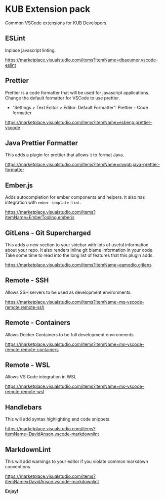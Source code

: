 # KUB Extension pack

Common VSCode extensions for KUB Developers.

## ESLint

Inplace javascript linting.

<https://marketplace.visualstudio.com/items?itemName=dbaeumer.vscode-eslint>

## Prettier

Prettier is a code formatter that will be used for javascript applications. Change the default formatter for VSCode to use prettier.

- “Settings > Text Editor > Editor: Default Formatter”: Prettier - Code formatter

<https://marketplace.visualstudio.com/items?itemName=esbenp.prettier-vscode>

## Java Prettier Formatter

This adds a plugin for prettier that allows it to format Java.

<https://marketplace.visualstudio.com/items?itemName=mwpb.java-prettier-formatter>

## Ember.js

Adds autocompletion for ember components and helpers.
It also has integration with `ember-template-lint`.

<https://marketplace.visualstudio.com/items?itemName=EmberTooling.emberjs>

## GitLens - Git Supercharged

This adds a new section to your sidebar with lots of useful information about your repo.
It also renders inline git blame information in your code.
Take some time to read into the long list of features that this plugin adds.

<https://marketplace.visualstudio.com/items?itemName=eamodio.gitlens>

## Remote - SSH

Allows SSH servers to be used as development environments.

<https://marketplace.visualstudio.com/items?itemName=ms-vscode-remote.remote-ssh>

## Remote - Containers

Allows Docker Containers to be full development environments.

<https://marketplace.visualstudio.com/items?itemName=ms-vscode-remote.remote-containers>

## Remote - WSL

Allows VS Code integration in WSL

<https://marketplace.visualstudio.com/items?itemName=ms-vscode-remote.remote-wsl>

## Handlebars

This will add syntax highlighting and code snippets.

<https://marketplace.visualstudio.com/items?itemName=DavidAnson.vscode-markdownlint>

## MarkdownLint

This will add warnings to your editor if you violate common markdown conventions.

<https://marketplace.visualstudio.com/items?itemName=DavidAnson.vscode-markdownlint>

**Enjoy!**
